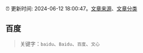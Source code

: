 :alarm_clock: 更新时间: 2024-06-12 18:00:47。[文章来源](/README.md)、[文章分类](/TAGS.md)

## 百度


> 关键字：`baidu`、`Baidu`、`百度`、`文心`



